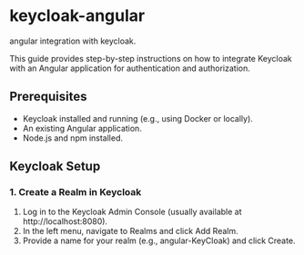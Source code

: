 # keycloak-angular
angular integration with keycloak.

This guide provides step-by-step instructions on how to integrate Keycloak with an Angular application for authentication and authorization.

## Prerequisites
- Keycloak installed and running (e.g., using Docker or locally).
- An existing Angular application.
- Node.js and npm installed.
 
## Keycloak Setup
### 1. Create a Realm in Keycloak
1. Log in to the Keycloak Admin Console (usually available at http://localhost:8080).
2. In the left menu, navigate to Realms and click Add Realm.
3. Provide a name for your realm (e.g., angular-KeyCloak) and click Create.
